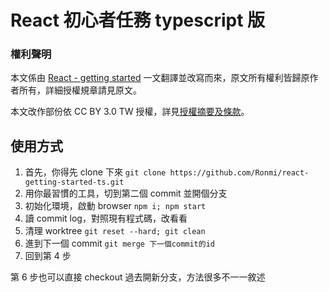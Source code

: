 # React 初心者任務 typescript 版

### 權利聲明

本文係由 [React - getting started](https://facebook.github.io/react/docs/getting-started.html) 一文翻譯並改寫而來，原文所有權利皆歸原作者所有，詳細授權規章請見原文。

本文改作部份依 CC BY 3.0 TW 授權，詳見[授權摘要及條款](https://creativecommons.org/licenses/by/3.0/tw/)。

## 使用方式

1. 首先，你得先 clone 下來 `git clone https://github.com/Ronmi/react-getting-started-ts.git`
2. 用你最習慣的工具，切到第二個 commit 並開個分支
3. 初始化環境，啟動 browser `npm i; npm start`
4. 讀 commit log，對照現有程式碼，改看看
5. 清理 worktree `git reset --hard; git clean`
6. 進到下一個 commit `git merge 下一個commit的id`
7. 回到第 4 步

第 6 步也可以直接 checkout 過去開新分支，方法很多不一一敘述